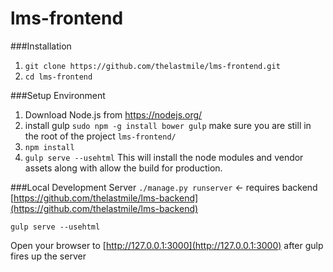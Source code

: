 # lms-frontend


###Installation
1. ```git clone https://github.com/thelastmile/lms-frontend.git```
2. ```cd lms-frontend```

###Setup Environment
1. Download Node.js from https://nodejs.org/
2. install gulp ```sudo npm -g install bower gulp```
make sure you are still in the root of the project ```lms-frontend/```
3. ```npm install```
4. ```gulp serve --usehtml```
This will install the node modules and vendor assets along with allow the build for production.

###Local Development Server
```./manage.py runserver``` <- requires backend  [https://github.com/thelastmile/lms-backend](https://github.com/thelastmile/lms-backend)

```gulp serve --usehtml```

Open your browser to [http://127.0.0.1:3000](http://127.0.0.1:3000) after gulp fires up the server 
